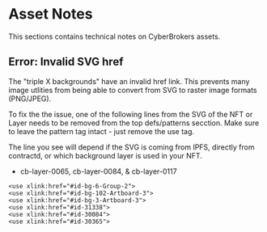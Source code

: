 # Asset Notes

This sections contains technical notes on CyberBrokers assets.

## Error: Invalid SVG href

The "triple X backgrounds" have an invalid href link.  This prevents many image utlities from being able to convert from SVG to raster image formats (PNG/JPEG).

To fix the the issue, one of the following lines from the SVG of the NFT or Layer needs to be removed from the top defs/patterns secction.  Make sure to leave the pattern tag intact - just remove the use tag.

The line you see will depend if the SVG is coming from IPFS, directly from contractd, or which background layer is used in your NFT.
- cb-layer-0065, cb-layer-0084, & cb-layer-0117
```
<use xlink:href="#id-bg-6-Group-2">
<use xlink:href="#id-bg-102-Artboard-3">
<use xlink:href="#id-bg-3-Artboard-3">
<use xlink:href="#id-31338">
<use xlink:href="#id-30084">
<use xlink:href="#id-30365">
```
